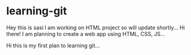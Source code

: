 # learning-git
Hey this is sasi I am working on HTML project so will update shortly...
Hi there! I am planning to create a web app using HTML, CSS, JS...

Hi this is my first plan to learning git...
